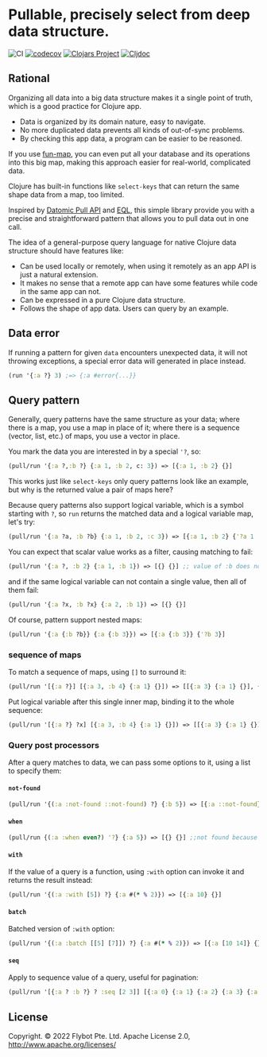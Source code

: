 # Pullable, precisely select from deep data structure.
![CI](https://github.com/flybot-sg/lasagna-pull/workflows/CI/badge.svg)
[![codecov](https://codecov.io/gh/flybot-sg/lasagna-pull/branch/master/graph/badge.svg)](https://codecov.io/gh/flybot-sg/lasagna-pull)
[![Clojars Project](https://img.shields.io/clojars/v/sg.flybot/lasagna-pull.svg)](https://clojars.org/sg.flybot/lasagna-pull)
[![Cljdoc](https://cljdoc.org/badge/sg.flybot/lasagna-pull)](https://cljdoc.org/d/sg.flybot/lasagna-pull)

## Rational

Organizing all data into a big data structure makes it a single point of truth, which is a good practice for Clojure app. 

 - Data is organized by its domain nature, easy to navigate.
 - No more duplicated data prevents all kinds of out-of-sync problems.
 - By checking this app data, a program can be easier to be reasoned.

If you use [fun-map](https://github.com/robertluo/fun-map), you can even put all your database and its operations into this big map, making this approach easier for real-world, complicated data.

Clojure has built-in functions like `select-keys` that can return the same shape data from a map, too limited.

Inspired by [Datomic Pull API](https://docs.datomic.com/on-prem/pull.html) and [EQL](https://edn-query-language.org/eql/1.0.0/what-is-eql.html), this simple library provide you with a precise and straightforward pattern that allows you to pull data out in one call.

The idea of a general-purpose query language for native Clojure data structure should have features like:

 - Can be used locally or remotely, when using it remotely as an app API is just a natural extension.
 - It makes no sense that a remote app can have some features while code in the same app can not.
 - Can be expressed in a pure Clojure data structure.
 - Follows the shape of app data. Users can query by an example.


## Data error

If running a pattern for given `data` encounters unexpected data, it will not throwing exceptions, a special error data will generated in place instead. 

```clojure
(run '{:a ?} 3) ;=> {:a #error{...}}
```

## Query pattern

Generally, query patterns have the same structure as your data; where there is a map, you use a map in place of it; where there is a sequence (vector, list, etc.) of maps, you use a vector in place.

You mark the data you are interested in by a special `'?`, so:

```clojure
(pull/run '{:a ?,:b ?} {:a 1, :b 2, c: 3}) => [{:a 1, :b 2} {}]
```

This works just like `select-keys` only query patterns look like an example, but why is the returned value a pair of maps here?

Because query patterns also support logical variable, which is a symbol starting with `?`, so `run` returns the matched data and a logical variable map, let's try:

```clojure
(pull/run '{:a ?a, :b ?b} {:a 1, :b 2, :c 3}) => [{:a 1, :b 2} {'?a 1 '?b 2}]
```

You can expect that scalar value works as a filter, causing matching to fail:

```clojure
(pull/run '{:a ?, :b 2} {:a 1, :b 1}) => [{} {}] ;; value of :b does not match pattern
```

and if the same logical variable can not contain a single value, then all of them fail:

```clojure
(pull/run '{:a ?x, :b ?x} {:a 2, :b 1}) => [{} {}]
```

Of course, pattern support nested maps:

```clojure
(pull/run '{:a {:b ?b}} {:a {:b 3}}) => [{:a {:b 3}} {'?b 3}]
```

### sequence of maps

To match a sequence of maps, using `[]` to surround it:

```clojure
(pull/run '[{:a ?}] [{:a 3, :b 4} {:a 1} {}]) => [[{:a 3} {:a 1} {}], {}]
```

Put logical variable after this single inner map, binding it to the whole sequence:

```clojure
(pull/run '[{:a ?} ?x] [{:a 3, :b 4} {:a 1} {}]) => [[{:a 3} {:a 1} {}], {'?x [{:a 3} {:a 1} {}]}]
```

### Query post processors

After a query matches to data, we can pass some options to it, using a list to specify them:

#### `not-found`

```clojure
(pull/run '{(:a :not-found ::not-found) ?} {:b 5}) => [{:a ::not-found} {}]
```

#### `when`

```clojure
(pull/run {(:a :when even?) '?} {:a 5}) => [{} {}] ;;not found because the value is not even
```
#### `with`

If the value of a query is a function, using `:with` option can invoke it and returns the result instead:

```clojure
(pull/run '{(:a :with [5]) ?} {:a #(* % 2)}) => [{:a 10} {}]
```
#### `batch`

Batched version of `:with` option:

```clojure
(pull/run '{(:a :batch [[5] [7]]) ?} {:a #(* % 2)}) => [{:a [10 14]} {}]
```

#### `seq`

Apply to sequence value of a query, useful for pagination:

```clojure
(pull/run '[{:a ? :b ?} ? :seq [2 3]] [{:a 0} {:a 1} {:a 2} {:a 3} {:a 4}]) => [[{:a 1} {:a 2} {:a 3}] {}]
```

## License
Copyright. © 2022 Flybot Pte. Ltd.
Apache License 2.0, http://www.apache.org/licenses/
